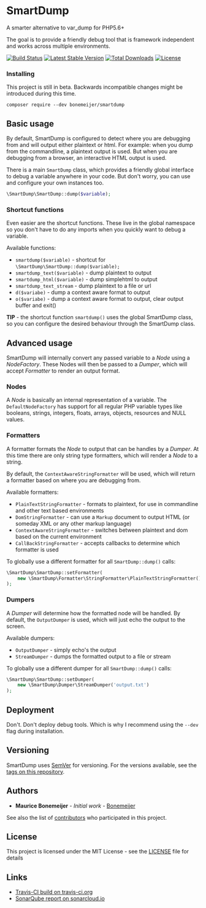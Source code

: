 # SmartDump

A smarter alternative to var_dump for PHP5.6+

The goal is to provide a friendly debug tool that is framework independent and works across multiple environments.

[![Build Status](https://travis-ci.org/Bonemeijer/SmartDump.svg?branch=master)](https://travis-ci.org/Bonemeijer/SmartDump)
[![Latest Stable Version](https://poser.pugx.org/bonemeijer/smartdump/v/stable)](https://packagist.org/packages/bonemeijer/smartdump)
[![Total Downloads](https://poser.pugx.org/bonemeijer/smartdump/downloads)](https://packagist.org/packages/bonemeijer/smartdump)
[![License](https://poser.pugx.org/bonemeijer/smartdump/license)](https://packagist.org/packages/bonemeijer/smartdump)

### Installing

This project is still in beta. Backwards incompatible changes might be introduced during this time.

```
composer require --dev bonemeijer/smartdump
```

## Basic usage

By default, SmartDump is configured to detect where you are debugging from and will output either plaintext 
or html. For example: when you dump from the commandline, a plaintext output is used. But when you are 
debugging from a browser, an interactive HTML output is used.

There is a main `SmartDump` class, which provides a friendly global interface to debug a variable anywhere 
in your code. But don't worry, you can use and configure your own instances too.

```php
\SmartDump\SmartDump::dump($variable);
``` 


### Shortcut functions

Even easier are the shortcut functions. These live in the global namespace so you don't have to do any
imports when you quickly want to debug a variable.

Available functions:

* `smartdump($variable)` - shortcut for `\SmartDump\SmartDump::dump($variable);`
* `smartdump_text($variable)` - dump plaintext to output
* `smartdump_html($variable)` - dump simplehtml to output
* `smartdump_text_stream` - dump plaintext to a file or url
* `d($variabe)` - dump a context aware format to output
* `o($variabe)` - dump a context aware format to output, clear output buffer and exit()

**TIP** - the shortcut function `smartdump()` uses the global SmartDump class, so you can configure the desired
          behaviour through the SmartDump class.

## Advanced usage

SmartDump will internally convert any passed variable to a *Node* using a *NodeFactory*.
These Nodes will then be passed to a *Dumper*, which will accept *Formatter* to render an output format.


### Nodes

A *Node* is basically an internal representation of a variable. The `DefaultNodeFactory` has support for
all regular PHP variable types like booleans, strings, integers, floats, arrays, objects, resources and 
NULL values.


### Formatters

A formatter formats the *Node* to output that can be handles by a *Dumper*. 
At this time there are only string type formatters, which will render a *Node* to a string.

By default, the `ContextAwareStringFormatter` will be used, which will return a formatter based on where
you are debugging from.

Available formatters:

* `PlainTextStringFormatter` - formats to plaintext, for use in commandline and other text based environments
* `DomStringFormatter` - can use a `Markup` document to output HTML (or someday XML or any other markup language)
* `ContextAwareStringFormatter` - switches between plaintext and dom based on the current environment
* `CallBackStringFormatter` - accepts callbacks to determine which formatter is used

To globally use a different formatter for all `SmartDump::dump()` calls:

```php
\SmartDump\SmartDump::setFormatter(
    new \SmartDump\Formatter\StringFormatter\PlainTextStringFormatter()
);
```


### Dumpers

A *Dumper* will determine how the formatted node will be handled. By default, the `OutputDumper` is used,
which will just echo the output to the screen.

Available dumpers:

* `OutputDumper` - simply echo's the output
* `StreamDumper` - dumps the formatted output to a file or stream

To globally use a different dumper for all `SmartDump::dump()` calls:

```php
\SmartDump\SmartDump::setDumper(
    new \SmartDump\Dumper\StreamDumper('output.txt')
);
```


## Deployment

Don't. Don't deploy debug tools. Which is why I recommend using the `--dev` flag during installation.


## Versioning

SmartDump uses [SemVer](http://semver.org/) for versioning. For the versions available, see the 
[tags on this repository](https://github.com/Bonemeijer/SmartDump/tags). 


## Authors

* **Maurice Bonemeijer** - *Initial work* - [Bonemeijer](https://github.com/Bonemeijer)

See also the list of [contributors](https://github.com/Bonemeijer/SmartDump/contributors) who participated in this 
project.


## License

This project is licensed under the MIT License - see the [LICENSE](LICENSE) file for details


## Links

* [Travis-CI build on travis-ci.org](https://travis-ci.org/Bonemeijer/SmartDump)
* [SonarQube report on sonarcloud.io](https://sonarcloud.io/dashboard?id=bonemeijer%3Asmartdump)
